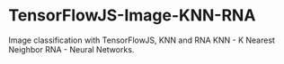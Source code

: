 # TensorFlowJS-Image-KNN-RNA
Image classification with TensorFlowJS, KNN and RNA
KNN - K Nearest Neighbor
RNA - Neural Networks.
